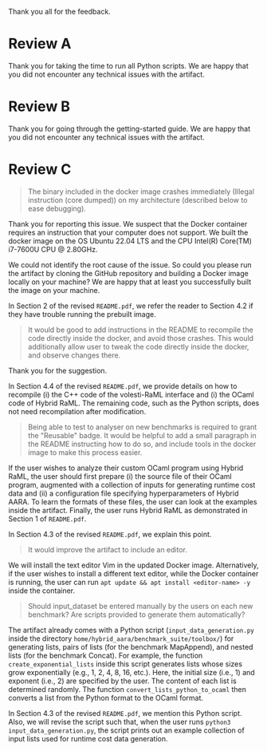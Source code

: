 Thank you all for the feedback.

# Review A

Thank you for taking the time to run all Python scripts. We are happy that you
did not encounter any technical issues with the artifact.

# Review B

Thank you for going through the getting-started guide. We are happy that you did
not encounter any technical issues with the artifact.

# Review C

> The binary included in the docker image crashes immediately (Illegal
> instruction (core dumped)) on my architecture (described below to ease
> debugging).

Thank you for reporting this issue. We suspect that the Docker container
requires an instruction that your computer does not support. We built the docker
image on the OS Ubuntu 22.04 LTS and the CPU Intel(R) Core(TM) i7-7600U CPU @
2.80GHz.

We could not identify the root cause of the issue. So could you please run the
artifact by cloning the GitHub repository and building a Docker image locally on
your machine? We are happy that at least you successfully built the image on
your machine.

In Section 2 of the revised `README.pdf`, we refer the reader to Section 4.2 if
they have trouble running the prebuilt image.

> It would be good to add instructions in the README to recompile the code
> directly inside the docker, and avoid those crashes. This would additionally
> allow user to tweak the code directly inside the docker, and observe changes
> there.

Thank you for the suggestion.

In Section 4.4 of the revised `README.pdf`, we provide details on how to
recompile (i) the C++ code of the volesti-RaML interface and (i) the OCaml code
of Hybrid RaML. The remaining code, such as the Python scripts, does not need
recompilation after modification.

> Being able to test to analyser on new benchmarks is required to grant the
> "Reusable" badge. It would be helpful to add a small paragraph in the README
> instructing how to do so, and include tools in the docker image to make this
> process easier.

If the user wishes to analyze their custom OCaml program using Hybrid RaML, the
user should first prepare (i) the source file of their OCaml program, augmented
with a collection of inputs for generating runtime cost data and (ii) a
configuration file specifying hyperparameters of Hybrid AARA. To learn the
formats of these files, the user can look at the examples inside the artifact.
Finally, the user runs Hybrid RaML as demonstrated in Section 1 of `README.pdf`.

In Section 4.3 of the revised `README.pdf`, we explain this point.

> It would improve the artifact to include an editor.

We will install the text editor Vim in the updated Docker image. Alternatively,
if the user wishes to install a different text editor, while the Docker
container is running, the user can run `apt update && apt install <editor-name>
-y` inside the container.

> Should input_dataset be entered manually by the users on each new benchmark?
> Are scripts provided to generate them automatically?

The artifact already comes with a Python script (`input_data_generation.py`
inside the directory `home/hybrid_aara/benchmark_suite/toolbox/`) for generating
lists, pairs of lists (for the benchmark MapAppend), and nested lists (for the
benchmark Concat). For example, the function `create_exponential_lists` inside
this script generates lists whose sizes grow exponentially (e.g., 1, 2, 4, 8,
16, etc.). Here, the initial size (i.e., 1) and exponent (i.e., 2) are specified
by the user. The content of each list is determined randomly. The function
`convert_lists_python_to_ocaml` then converts a list from the Python format to
the OCaml format.

In Section 4.3 of the revised `README.pdf`, we mention this Python script. Also,
we will revise the script such that, when the user runs `python3
input_data_generation.py`, the script prints out an example collection of input
lists used for runtime cost data generation.
